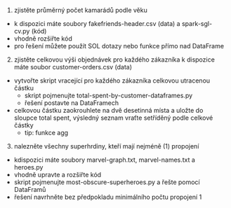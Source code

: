 1. zjistěte průměrný počet kamarádů podle věku
* k dispozici máte soubory fakefriends-header.csv (data) a spark-sgl-cv.py (kód)
* vhodně rozšiřte kód
* pro řešení můžete použít SOL dotazy nebo funkce přímo nad DataFrame

2. zjistěte celkovou výši objednávek pro každého zákazníka k dispozice máte soubor customer-orders.csv (data)
* vytvořte skript vracející pro každého zákazníka celkovou utracenou částku
  - skript pojmenujte total-spent-by-customer-dataframes.py
  - řešení postavte na DataFramech
* celkovou částku zaokrouhlete na dvě desetinná místa a uložte do
sloupce total spent, výsledný seznam vraťte setříděný podle celkové částky
  - tip: funkce agg
    
3. nalezněte všechny superhrdiny, kteří mají nejméně (1) propojení
* kdispozici máte soubory marvel-graph.txt, marvel-names.txt a heroes.py
* vhodně upravte a rozšiřte kód
* skript pojmenujte most-obscure-superheroes.py a řešte pomocí DataFramů
* řešení navrhněte bez předpokladu minimálního počtu propojení 1
